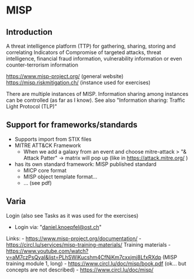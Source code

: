 # MISP 

## Introduction
A threat intelligence platform (TTP) for gathering, sharing, storing and correlating Indicators of Compromise of targeted attacks, threat intelligence, financial fraud information, vulnerability information or even counter-terrorism information

https://www.misp-project.org/   (general website)
https://misp.riskmitigation.ch/  (instance used for exercises)

There are multiple instances of MISP. Information sharing among instances can be controlled (as far as I know). See also "Information sharing: Traffic Light Protocol (TLP)" 



## Support for frameworks/standards

- Supports import from STIX files
- MITRE ATT&CK Framework
    -  When we add a galaxy from an event and choose mitre-attack > "& Attack Patter" -> matrix will pop up (like in https://attack.mitre.org/ )
- has its own standard framework: MISP published standard
    - MICP core format
    - MISP object template format...
    - ... (see pdf)


## Varia

Login (also see Tasks as it was used for the exercises)
   - Login via: "daniel.knoepfel@ost.ch"

Links: 
    - https://www.misp-project.org/documentation/
    - https://circl.lu/services/misp-training-materials/ Training materials
    - https://www.youtube.com/watch?v=aM7czPsQyaI&list=PLhSWiKucshm4CfNjKm7cxxjmj8LfxRXdp (MISP training module 1, long)
    - https://www.circl.lu/doc/misp/book.pdf (ok... but concepts are not described)
    - https://www.circl.lu/doc/misp/